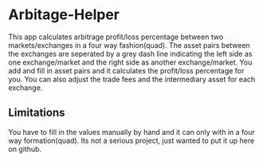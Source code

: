 # Arbitage-Helper

This app calculates arbitrage profit/loss percentage between two markets/exchanges in a four way fashion(quad). The asset pairs between the exchanges are seperated by a grey dash line indicating the left side as one exchange/market and the right side as another exchange/market. You add and fill in asset pairs and it calculates the profit/loss percentage for you. You can also adjust the trade fees and the intermediary asset for each exchange.

## Limitations

You have to fill in the values manually by hand and it can only with in a four way formation(quad). Its not a serious project, just wanted to put it up here on github.
